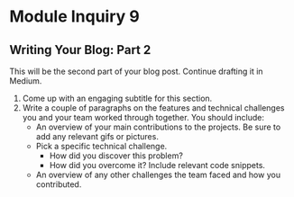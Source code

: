 # Module Inquiry 9

## Writing Your Blog: Part 2

This will be the second part of your blog post. Continue drafting it in Medium.

1. Come up with an engaging subtitle for this section.
2. Write a couple of paragraphs on the features and technical challenges you and your team worked through together. You should include:
    - An overview of your main contributions to the projects. Be sure to add any relevant gifs or pictures.
    - Pick a specific technical challenge.
        - How did you discover this problem?
        - How did you overcome it? Include relevant code snippets.
    - An overview of any other challenges the team faced and how you contributed.
  